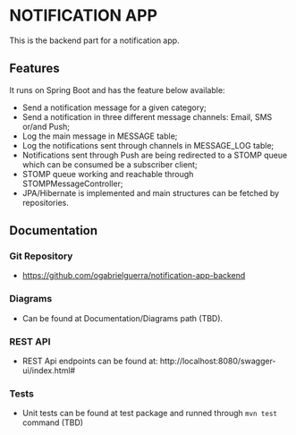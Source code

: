 # NOTIFICATION APP
This is the backend part for a notification app.
## Features
It runs on Spring Boot and has the feature below available:
- Send a notification message for a given category;
- Send a notification in three different message channels: Email, SMS or/and Push;
- Log the main message in MESSAGE table;
- Log the notifications sent through channels in MESSAGE_LOG table;
- Notifications sent through Push are being redirected to a STOMP queue which can be consumed be a subscriber client;
- STOMP queue working and reachable through STOMPMessageController;
- JPA/Hibernate is implemented and main structures can be fetched by repositories.
## Documentation
### Git Repository
- https://github.com/ogabrielguerra/notification-app-backend
### Diagrams
- Can be found at Documentation/Diagrams path (TBD).
### REST API
- REST Api endpoints can be found at: http://localhost:8080/swagger-ui/index.html#
### Tests
- Unit tests can be found at test package and runned through ```mvn test``` command (TBD)